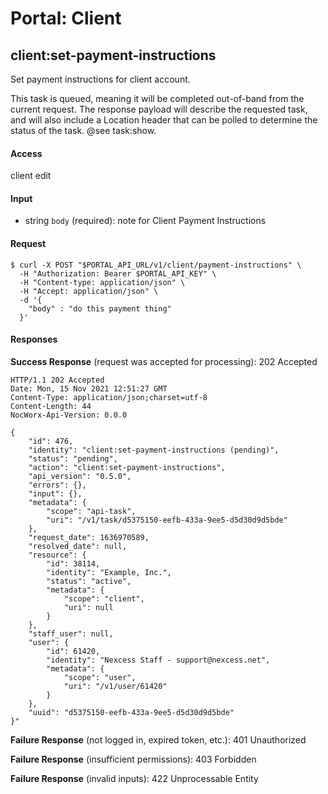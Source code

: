 # Portal: Client

## client:set-payment-instructions
Set payment instructions for client account.

This task is queued, meaning it will be completed out-of-band from the current request. The response payload will describe the requested task, and will also include a Location header that can be polled to determine the status of the task. @see task:show.

#### Access
client edit

#### Input
- string `body` (required): note for Client Payment Instructions

#### Request
```
$ curl -X POST "$PORTAL_API_URL/v1/client/payment-instructions" \
  -H "Authorization: Bearer $PORTAL_API_KEY" \
  -H "Content-type: application/json" \
  -H "Accept: application/json" \
  -d '{
    "body" : "do this payment thing"
  }'
```

#### Responses
**Success Response** (request was accepted for processing): 202 Accepted
```
HTTP/1.1 202 Accepted
Date: Mon, 15 Nov 2021 12:51:27 GMT
Content-Type: application/json;charset=utf-8
Content-Length: 44
NocWorx-Api-Version: 0.0.0

{
    "id": 476,
    "identity": "client:set-payment-instructions (pending)",
    "status": "pending",
    "action": "client:set-payment-instructions",
    "api_version": "0.5.0",
    "errors": {},
    "input": {},
    "metadata": {
        "scope": "api-task",
        "uri": "/v1/task/d5375150-eefb-433a-9ee5-d5d30d9d5bde"
    },
    "request_date": 1636970589,
    "resolved_date": null,
    "resource": {
        "id": 38114,
        "identity": "Example, Inc.",
        "status": "active",
        "metadata": {
            "scope": "client",
            "uri": null
        }
    },
    "staff_user": null,
    "user": {
        "id": 61420,
        "identity": "Nexcess Staff - support@nexcess.net",
        "metadata": {
            "scope": "user",
            "uri": "/v1/user/61420"
        }
    },
    "uuid": "d5375150-eefb-433a-9ee5-d5d30d9d5bde"
}"
```

**Failure Response** (not logged in, expired token, etc.): 401 Unauthorized

**Failure Response** (insufficient permissions): 403 Forbidden

**Failure Response** (invalid inputs): 422 Unprocessable Entity

